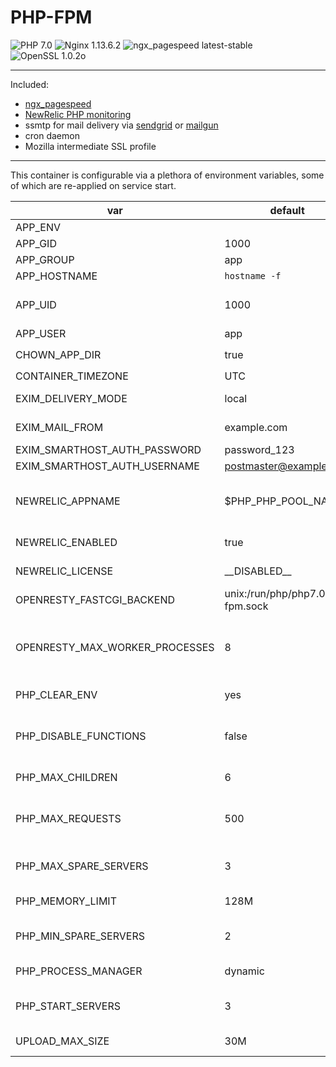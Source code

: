
# PHP-FPM

![PHP 7.0](https://img.shields.io/badge/php-7.0-brightgreen.svg) ![Nginx 1.13.6.2](https://img.shields.io/badge/nginx-1.13.6.2-brightgreen.svg) ![ngx_pagespeed latest-stable](https://img.shields.io/badge/ngx_pagespeed-latest--stable-brightgreen.svg) ![OpenSSL 1.0.2o](https://img.shields.io/badge/OpenSSL-1.0.2o-brightgreen.svg)

---

Included:
-   [ngx_pagespeed](https://github.com/apache/incubator-pagespeed-ngx)
-   [NewRelic PHP monitoring](https://newrelic.com)
-   ssmtp for mail delivery via [sendgrid](https://sendgrid.net) or [mailgun](http://mailgun.net/)
-   cron daemon
-   Mozilla intermediate SSL profile

---

This container is configurable via a plethora of environment variables, some of which are re-applied on service start.

var | default | description
--- | ------- | -----------
APP_ENV |  | production, develop
APP_GID | 1000 | group_id
APP_GROUP | app | nginx and php5-fpm group
APP_HOSTNAME | `hostname -f` |  hostname of application
APP_UID | 1000 | user_id - useful when mounting volumes from host > guest to either share or delineate file access permission
APP_USER | app | nginx and php5-fpm user
CHOWN_APP_DIR | true | if true, `chown -R $APP_USER:$APP_GROUP /app/source/public`
CONTAINER_TIMEZONE | UTC | Server timezone
EXIM_DELIVERY_MODE | local | smarthost, local :: set to smarthost to enable third party SMTP
EXIM_MAIL_FROM | example.com | domain from which exim4 mail appears to originate
EXIM_SMARTHOST_AUTH_PASSWORD | password_123 | SMTP password
EXIM_SMARTHOST_AUTH_USERNAME | postmaster@example.com | SMTP username
NEWRELIC_APPNAME | $PHP_PHP_POOL_NAME | Application name in Newrelic APM list. Defaults to PHP pool name (APP_HOSTNAME with underscores instead of periods)
NEWRELIC_ENABLED | true | Enables or disables [Newrelic.com](https://newrelic.com/) reporting
NEWRELIC_LICENSE | \_\_DISABLED\_\_ | Newrelic account license key.  Available from your Newrelic account page
OPENRESTY_FASTCGI_BACKEND | unix:/run/php/php7.0-fpm.sock | Location of the PHP upstream fastcgi_backend
OPENRESTY_MAX_WORKER_PROCESSES | 8 | nginx worker_processes is determined from number of processor cores on service start, up to the maximum permitted by OPENRESTY_MAX_WORKER_PROCESSES
PHP_CLEAR_ENV | yes | yes, no :: if set to 'no', enables access to all environment variables via php `getenv()`
PHP_DISABLE_FUNCTIONS | false | Comma separated list of additional functions to disable for security.  These are appended to the default Ubuntu distribution disable_functions line
PHP_MAX_CHILDREN | 6 | process manager maximum spawned children
PHP_MAX_REQUESTS | 500 | Maximum number of requests each child process can process before terminating, which should mitigate any memory leaks. Set to 0 to disable.
PHP_MAX_SPARE_SERVERS | 3 | if PHP_PROCESS_MANAGER is dynamic, this is the maximum number of idle children
PHP_MEMORY_LIMIT | 128M | Maximum memory PHP can use per worker
PHP_MIN_SPARE_SERVERS | 2 | if PHP_PROCESS_MANAGER is dynamic, this is the minimum number of idle children
PHP_PROCESS_MANAGER | dynamic | dynamic, static, ondemand :: PHP process manager scheme
PHP_START_SERVERS | 3 | if PHP_PROCESS_MANAGER is dynamic, this is the number of children spawned on boot
UPLOAD_MAX_SIZE | 30M | Maximum upload size, applied to nginx and php5-fpm
